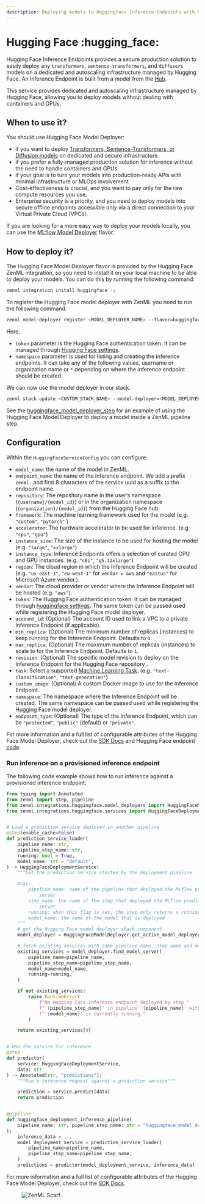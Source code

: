 ```yaml
---
description: Deploying models to Huggingface Inference Endpoints with Hugging Face :hugging_face:.
---
```


# Hugging Face :hugging_face:

Hugging Face Inference Endpoints provides a secure production solution to easily deploy any `transformers`, `sentence-transformers`, and `diffusers` models on a dedicated and autoscaling infrastructure managed by Hugging Face. An Inference Endpoint is built from a model from the [Hub](https://huggingface.co/models).

This service provides dedicated and autoscaling infrastructure managed by Hugging Face, allowing you to deploy models without dealing with containers and GPUs.

## When to use it?

You should use Hugging Face Model Deployer:

* if you want to deploy [Transformers, Sentence-Transformers, or Diffusion models](https://huggingface.co/docs/inference-endpoints/supported_tasks) on dedicated and secure infrastructure.
* if you prefer a fully-managed production solution for inference without the need to handle containers and GPUs.
* if your goal is to turn your models into production-ready APIs with minimal infrastructure or MLOps involvement
* Cost-effectiveness is crucial, and you want to pay only for the raw compute resources you use.
* Enterprise security is a priority, and you need to deploy models into secure offline endpoints accessible only via a direct connection to your Virtual Private Cloud (VPCs).

If you are looking for a more easy way to deploy your models locally, you can use the [MLflow Model Deployer](mlflow.md) flavor.

## How to deploy it?

The Hugging Face Model Deployer flavor is provided by the Hugging Face ZenML integration, so you need to install it on your local machine to be able to deploy your models. You can do this by running the following command:

```bash
zenml integration install huggingface -y
```

To register the Hugging Face model deployer with ZenML you need to run the following command:

```bash
zenml model-deployer register <MODEL_DEPLOYER_NAME> --flavor=huggingface --token=<YOUR_HF_TOKEN> --namespace=<YOUR_HF_NAMESPACE>
```

Here,

* `token` parameter is the Hugging Face authentication token. It can be managed through [Hugging Face settings](https://huggingface.co/settings/tokens).
* `namespace` parameter is used for listing and creating the inference endpoints. It can take any of the following values, username or organization name or `*` depending on where the inference endpoint should be created.

We can now use the model deployer in our stack.

```bash
zenml stack update <CUSTOM_STACK_NAME> --model-deployer=<MODEL_DEPLOYER_NAME>
```

See the [huggingface_model_deployer_step](https://sdkdocs.zenml.io/latest/integration_code_docs/integrations-seldon/#zenml.integrations.huggingface.steps.huggingface_deployer.huggingface_model_deployer_step) for an example of using the Hugging Face Model Deployer to deploy a model inside a ZenML pipeline step.

## Configuration

Within the `HuggingFaceServiceConfig` you can configure:

* `model_name`: the name of the model in ZenML.
* `endpoint_name`: the name of the inference endpoint. We add a prefix `zenml-` and first 8 characters of the service uuid as a suffix to the endpoint name.
* `repository`: The repository name in the user’s namespace (`{username}/{model_id}`) or in the organization namespace (`{organization}/{model_id}`) from the Hugging Face hub.
* `framework`: The machine learning framework used for the model (e.g. `"custom"`, `"pytorch"` )
* `accelerator`: The hardware accelerator to be used for inference. (e.g. `"cpu"`, `"gpu"`)
* `instance_size`: The size of the instance to be used for hosting the model (e.g. `"large"`, `"xxlarge"`)
* `instance_type`: Inference Endpoints offers a selection of curated CPU and GPU instances. (e.g. `"c6i"`, `"g5.12xlarge"`)
* `region`: The cloud region in which the Inference Endpoint will be created (e.g. `"us-east-1"`, `"eu-west-1"` for `vendor = aws` and `"eastus"` for Microsoft Azure vendor.).
* `vendor`: The cloud provider or vendor where the Inference Endpoint will be hosted (e.g. `"aws"`).
* `token`: The Hugging Face authentication token. It can be managed through [huggingface settings](https://huggingface.co/settings/tokens). The same token can be passed used while registering the Hugging Face model deployer.
* `account_id`: (Optional) The account ID used to link a VPC to a private Inference Endpoint (if applicable).
* `min_replica`: (Optional) The minimum number of replicas (instances) to keep running for the Inference Endpoint. Defaults to `0`.
* `max_replica`: (Optional) The maximum number of replicas (instances) to scale to for the Inference Endpoint. Defaults to `1`.
* `revision`: (Optional) The specific model revision to deploy on the Inference Endpoint for the Hugging Face repository .
* `task`: Select a supported [Machine Learning Task](https://huggingface.co/docs/inference-endpoints/supported_tasks). (e.g. `"text-classification"`, `"text-generation"`)
* `custom_image`: (Optional) A custom Docker image to use for the Inference Endpoint.
* `namespace`: The namespace where the Inference Endpoint will be created. The same namespace can be passed used while registering the Hugging Face model deployer.
* `endpoint_type`: (Optional) The type of the Inference Endpoint, which can be `"protected"`, `"public"` (default) or `"private"`.

For more information and a full list of configurable attributes of the Hugging Face Model Deployer, check out
the [SDK Docs](https://sdkdocs.zenml.io/latest/integration_code_docs/integrations-huggingface/#zenml.integrations.huggingface.model_deployers) and Hugging Face endpoint [code](https://github.com/huggingface/huggingface_hub/blob/5e3b603ccc7cd6523d998e75f82848215abf9415/src/huggingface_hub/hf_api.py#L6957).

### Run inference on a provisioned inference endpoint

The following code example shows how to run inference against a provisioned inference endpoint:

```python
from typing import Annotated
from zenml import step, pipeline
from zenml.integrations.huggingface.model_deployers import HuggingFaceModelDeployer
from zenml.integrations.huggingface.services import HuggingFaceDeploymentService


# Load a prediction service deployed in another pipeline
@step(enable_cache=False)
def prediction_service_loader(
    pipeline_name: str,
    pipeline_step_name: str,
    running: bool = True,
    model_name: str = "default",
) -> HuggingFaceDeploymentService:
    """Get the prediction service started by the deployment pipeline.

    Args:
        pipeline_name: name of the pipeline that deployed the MLflow prediction
            server
        step_name: the name of the step that deployed the MLflow prediction
            server
        running: when this flag is set, the step only returns a running service
        model_name: the name of the model that is deployed
    """
    # get the Hugging Face model deployer stack component
    model_deployer = HuggingFaceModelDeployer.get_active_model_deployer()

    # fetch existing services with same pipeline name, step name and model name
    existing_services = model_deployer.find_model_server(
        pipeline_name=pipeline_name,
        pipeline_step_name=pipeline_step_name,
        model_name=model_name,
        running=running,
    )

    if not existing_services:
        raise RuntimeError(
            f"No Hugging Face inference endpoint deployed by step "
            f"'{pipeline_step_name}' in pipeline '{pipeline_name}' with name "
            f"'{model_name}' is currently running."
        )

    return existing_services[0]


# Use the service for inference
@step
def predictor(
    service: HuggingFaceDeploymentService,
    data: str
) -> Annotated[str, "predictions"]:
    """Run a inference request against a prediction service"""

    prediction = service.predict(data)
    return prediction


@pipeline
def huggingface_deployment_inference_pipeline(
    pipeline_name: str, pipeline_step_name: str = "huggingface_model_deployer_step",
):
    inference_data = ...
    model_deployment_service = prediction_service_loader(
        pipeline_name=pipeline_name,
        pipeline_step_name=pipeline_step_name,
    )
    predictions = predictor(model_deployment_service, inference_data)
```

For more information and a full list of configurable attributes of the Hugging Face Model Deployer, check out
the [SDK Docs](https://sdkdocs.zenml.io/latest/integration_code_docs/integrations-huggingface/#zenml.integrations.huggingface.model_deployers).

<!-- For scarf -->
<figure><img alt="ZenML Scarf" referrerpolicy="no-referrer-when-downgrade" src="https://static.scarf.sh/a.png?x-pxid=f0b4f458-0a54-4fcd-aa95-d5ee424815bc" /></figure>

